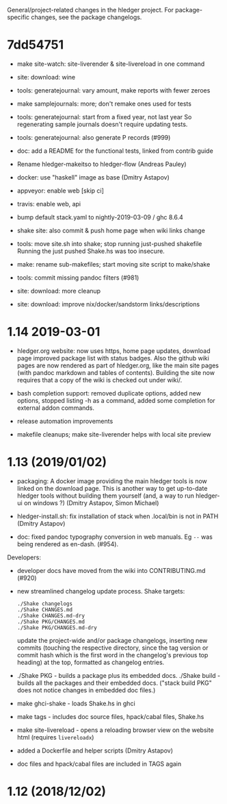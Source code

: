 General/project-related changes in the hledger project. 
For package-specific changes, see the package changelogs.

# 7dd54751

- make site-watch: site-liverender & site-livereload in one command

- site: download: wine

- tools: generatejournal: vary amount, make reports with fewer zeroes

- make samplejournals: more; don't remake ones used for tests

- tools: generatejournal: start from a fixed year, not last year
  So regenerating sample journals doesn't require updating tests.

- tools: generatejournal: also generate P records (#999)

- doc: add a README for the functional tests, linked from contrib guide

- Rename hledger-makeitso to hledger-flow (Andreas Pauley)

- docker: use "haskell" image as base (Dmitry Astapov)

- appveyor: enable web
  [skip ci]

- travis: enable web, api

- bump default stack.yaml to nightly-2019-03-09 / ghc 8.6.4

- shake site: also commit & push home page when wiki links change

- tools: move site.sh into shake; stop running just-pushed shakefile
  Running the just pushed Shake.hs was too insecure.

- make: rename sub-makefiles; start moving site script to make/shake

- tools: commit missing pandoc filters (#981)

- site: download: more cleanup

- site: download: improve nix/docker/sandstorm links/descriptions



# 1.14 2019-03-01

- hledger.org website: now uses https, home page updates,
  download page improved package list with status badges.
  Also the github wiki pages are now rendered as part of hledger.org,
  like the main site pages (with pandoc markdown and tables of contents).
  Building the site now requires that a copy of the wiki is checked out
  under wiki/.

- bash completion support: removed duplicate options, added new
  options, stopped listing -h as a command, added some completion for
  external addon commands.

- release automation improvements

- makefile cleanups; make site-liverender helps with local site preview

# 1.13 (2019/01/02)

- packaging: A docker image providing the main hledger tools is now
  linked on the download page. This is another way to get up-to-date
  hledger tools without building them yourself (and, a way to run
  hledger-ui on windows ?) (Dmitry Astapov, Simon Michael)

- hledger-install.sh: fix installation of stack when .local/bin is not
  in PATH (Dmitry Astapov)

- doc: fixed pandoc typography conversion in web manuals. Eg `--` was
  being rendered as en-dash. (#954).

Developers:

- developer docs have moved from the wiki into CONTRIBUTING.md (#920)

- new streamlined changelog update process. Shake targets:
  
      ./Shake changelogs
      ./Shake CHANGES.md
      ./Shake CHANGES.md-dry
      ./Shake PKG/CHANGES.md
      ./Shake PKG/CHANGES.md-dry

  update the project-wide and/or package changelogs, inserting new
  commits (touching the respective directory, since the tag version or
  commit hash which is the first word in the changelog's previous top
  heading) at the top, formatted as changelog entries.

- ./Shake PKG - builds a package plus its embedded docs.
  ./Shake build - builds all the packages and their embedded docs.
  ("stack build PKG" does not notice changes in embedded doc files.)

- make ghci-shake - loads Shake.hs in ghci

- make tags - includes doc source files, hpack/cabal files, Shake.hs

- make site-livereload - opens a reloading browser view on the website html
  (requires `livereloadx`)

- added a Dockerfile and helper scripts (Dmitry Astapov)
  
- doc files and hpack/cabal files are included in TAGS again

# 1.12 (2018/12/02)
